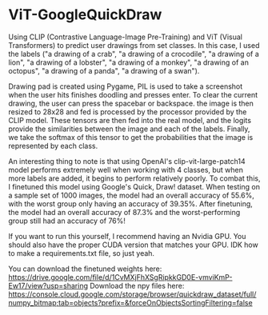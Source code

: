 # ViT-GoogleQuickDraw
Using CLIP (Contrastive Language-Image Pre-Training) and ViT (Visual Transformers) to predict user drawings from set classes. In this case, I used the labels ("a drawing of a crab", "a drawing of a crocodile", "a drawing of a lion", "a drawing of a lobster", "a drawing of a monkey", "a drawing of an octopus", "a drawing of a panda", "a drawing of a swan"). 

Drawing pad is created using Pygame, PIL is used to take a screenshot when the user hits finishes doodling and presses enter. To clear the current drawing, the user can press the spacebar or backspace. the image is then resized to 28x28 and fed is processed by the processor provided by the CLIP model. These tensors are then fed into  the real model, and the logits provide the similarities between the image and each of the labels. Finally, we take the softmax of this tensor to get the probabilities that the image is represented by each class. 

An interesting thing to note is that using OpenAI's clip-vit-large-patch14 model performs extremely well when working with 4 classes, but when more labels are added, it begins to perform relatively poorly. To combat this, I finetuned this model using Google's Quick, Draw! dataset. When testing on a sample set of 1000 images, the model had an overall accuracy of 55.6%, with the worst group only having an accuracy of 39.35%. After finetuning, the model had an overall accuracy of 87.3% and the worst-performing group still had an accuracy of 76%! 

If you want to run this yourself, I recommend having an Nvidia GPU. You should also have the proper CUDA version that matches your GPU. IDK how to make a requirements.txt file, so just yeah. 


You can download the finetuned weights here: https://drive.google.com/file/d/1CvMXjFhXSgRipkkGD0E-vmviKmP-Ew17/view?usp=sharing
Download the npy files here: https://console.cloud.google.com/storage/browser/quickdraw_dataset/full/numpy_bitmap;tab=objects?prefix=&forceOnObjectsSortingFiltering=false
